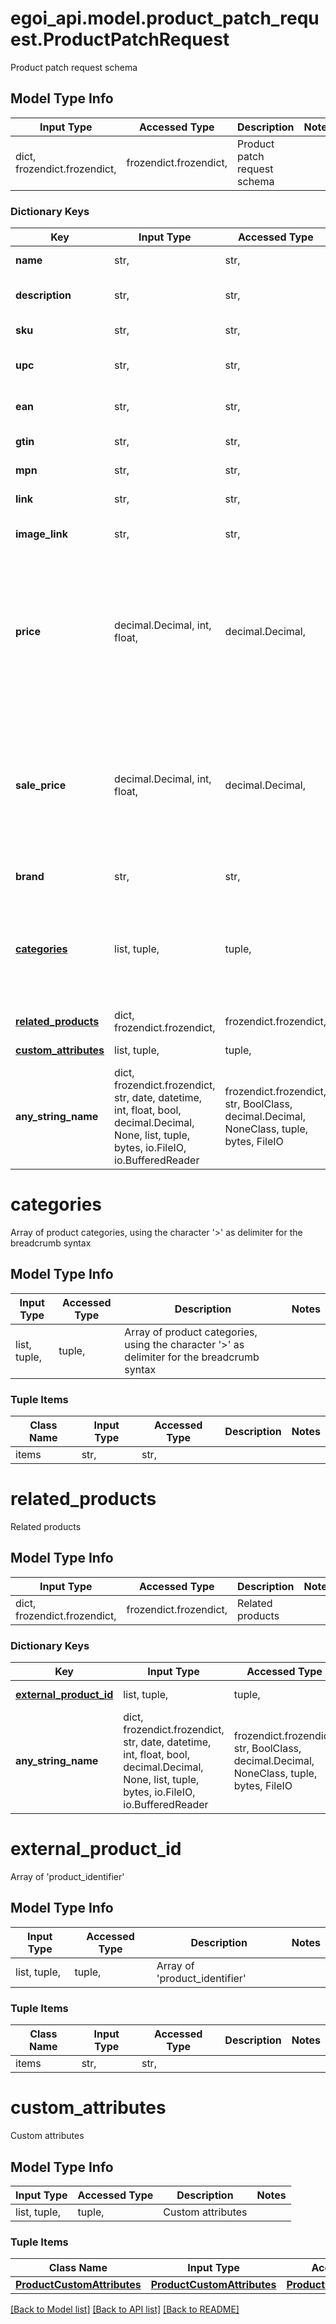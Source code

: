 # egoi_api.model.product_patch_request.ProductPatchRequest

Product patch request schema

## Model Type Info
Input Type | Accessed Type | Description | Notes
------------ | ------------- | ------------- | -------------
dict, frozendict.frozendict,  | frozendict.frozendict,  | Product patch request schema | 

### Dictionary Keys
Key | Input Type | Accessed Type | Description | Notes
------------ | ------------- | ------------- | ------------- | -------------
**name** | str,  | str,  | Name of the product | [optional] 
**description** | str,  | str,  | Description of the product | [optional] 
**sku** | str,  | str,  | Stock Keeping Unit | [optional] 
**upc** | str,  | str,  | Universal Product Code | [optional] 
**ean** | str,  | str,  | European Article Numbering | [optional] 
**gtin** | str,  | str,  | Global Trade Item Number | [optional] 
**mpn** | str,  | str,  | Manufacturer Part Number | [optional] 
**link** | str,  | str,  | Link for the product | [optional] 
**image_link** | str,  | str,  | Link for the product image | [optional] 
**price** | decimal.Decimal, int, float,  | decimal.Decimal,  | Price of the product | [optional] if omitted the server will use the default value of 0value must be a 64 bit float
**sale_price** | decimal.Decimal, int, float,  | decimal.Decimal,  | Sale price of the product | [optional] if omitted the server will use the default value of 0value must be a 64 bit float
**brand** | str,  | str,  | Brand of the product | [optional] 
**[categories](#categories)** | list, tuple,  | tuple,  | Array of product categories, using the character &#x27;&gt;&#x27; as delimiter for the breadcrumb                         syntax | [optional] 
**[related_products](#related_products)** | dict, frozendict.frozendict,  | frozendict.frozendict,  | Related products | [optional] 
**[custom_attributes](#custom_attributes)** | list, tuple,  | tuple,  | Custom attributes | [optional] 
**any_string_name** | dict, frozendict.frozendict, str, date, datetime, int, float, bool, decimal.Decimal, None, list, tuple, bytes, io.FileIO, io.BufferedReader | frozendict.frozendict, str, BoolClass, decimal.Decimal, NoneClass, tuple, bytes, FileIO | any string name can be used but the value must be the correct type | [optional]

# categories

Array of product categories, using the character '>' as delimiter for the breadcrumb                         syntax

## Model Type Info
Input Type | Accessed Type | Description | Notes
------------ | ------------- | ------------- | -------------
list, tuple,  | tuple,  | Array of product categories, using the character &#x27;&gt;&#x27; as delimiter for the breadcrumb                         syntax | 

### Tuple Items
Class Name | Input Type | Accessed Type | Description | Notes
------------- | ------------- | ------------- | ------------- | -------------
items | str,  | str,  |  | 

# related_products

Related products

## Model Type Info
Input Type | Accessed Type | Description | Notes
------------ | ------------- | ------------- | -------------
dict, frozendict.frozendict,  | frozendict.frozendict,  | Related products | 

### Dictionary Keys
Key | Input Type | Accessed Type | Description | Notes
------------ | ------------- | ------------- | ------------- | -------------
**[external_product_id](#external_product_id)** | list, tuple,  | tuple,  | Array of &#x27;product_identifier&#x27; | [optional] 
**any_string_name** | dict, frozendict.frozendict, str, date, datetime, int, float, bool, decimal.Decimal, None, list, tuple, bytes, io.FileIO, io.BufferedReader | frozendict.frozendict, str, BoolClass, decimal.Decimal, NoneClass, tuple, bytes, FileIO | any string name can be used but the value must be the correct type | [optional]

# external_product_id

Array of 'product_identifier'

## Model Type Info
Input Type | Accessed Type | Description | Notes
------------ | ------------- | ------------- | -------------
list, tuple,  | tuple,  | Array of &#x27;product_identifier&#x27; | 

### Tuple Items
Class Name | Input Type | Accessed Type | Description | Notes
------------- | ------------- | ------------- | ------------- | -------------
items | str,  | str,  |  | 

# custom_attributes

Custom attributes

## Model Type Info
Input Type | Accessed Type | Description | Notes
------------ | ------------- | ------------- | -------------
list, tuple,  | tuple,  | Custom attributes | 

### Tuple Items
Class Name | Input Type | Accessed Type | Description | Notes
------------- | ------------- | ------------- | ------------- | -------------
[**ProductCustomAttributes**](ProductCustomAttributes.md) | [**ProductCustomAttributes**](ProductCustomAttributes.md) | [**ProductCustomAttributes**](ProductCustomAttributes.md) |  | 

[[Back to Model list]](../../README.md#documentation-for-models) [[Back to API list]](../../README.md#documentation-for-api-endpoints) [[Back to README]](../../README.md)

